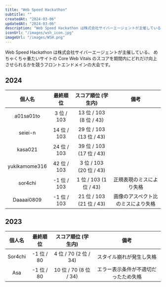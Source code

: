 ```yaml
---
title: "Web Speed Hackathon"
subtitle: ""
createdAt: "2024-03-06"
updatedAt: "2024-03-06"
description: "Web Speed Hackathon は株式会社サイバーエージェントが主催している、めちゃくちゃ重たいサイトの Core Web Vitals のスコアを期間内にどれだけ向上させられるかを競うフロントエンドメインの大会です。"
iconUrl: "/images/wsh_icon.jpg"
imageUrl: "/images/WSH.png"
---
```


Web Speed Hackathon は株式会社サイバーエージェントが主催している、
めちゃくちゃ重たいサイトの Core Web Vitals のスコアを期間内にどれだけ向上させられるかを競うフロントエンドメインの大会です。

## 2024
| 個人名 | 最終順位 | スコア順位 (学生内) | 備考 |
| :-: | :-: | :-: | :-: |
| a01sa01to | 3 位 / 103 | 13 位 / 103 (8 位 / 43) |  |
| seiei-n | 14 位 / 103 | 29 位 / 103 (13 位 / 43) |  |
| kasa021 | 24 位 / 103 | 39 位 / 103 (17 位 / 43) |  |
| yukikamome316 | 42 位 / 103 | 3 位 / 103 (20 位 / 43) |  |
| sor4chi | -1 位 / 103 | 1 位 / 103 (1 位 / 43) | 正規表現のミスにより失格 |
| Daaaai0809 | -1 位 / 103 | 21 位 / 103 (21 位 / 43) | 画像のアスペクト比のミスにより失格 |

## 2023
| 個人名 | 最終順位 | スコア順位 (学生内) | 備考 |
| :-: | :-: | :-: | :-: |
| Sor4chi | -1 位 / 80 | 4 位 / 70 (2 位 / 34) | スタイル崩れが発生し失格 |
| Asa | -1 位 / 80 | 10 位 / 70 (8 位 / 34) | エラー表示条件が不適切だったため失格 |